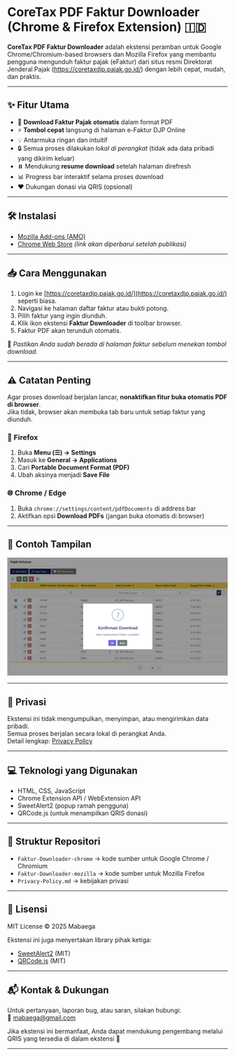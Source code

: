 # CoreTax PDF Faktur Downloader (Chrome & Firefox Extension) 🇮🇩

**CoreTax PDF Faktur Downloader** adalah ekstensi peramban untuk Google Chrome/Chromium-based browsers dan Mozilla Firefox yang membantu pengguna mengunduh faktur pajak (eFaktur) dari situs resmi Direktorat Jenderal Pajak (https://coretaxdjp.pajak.go.id/) dengan lebih cepat, mudah, dan praktis.

---

## ✨ Fitur Utama

- 🧾 **Download Faktur Pajak otomatis** dalam format PDF
- ⚡ **Tombol cepat** langsung di halaman e-Faktur DJP Online
- 💡 Antarmuka ringan dan intuitif
- 🔒 Semua proses dilakukan *lokal di perangkat* (tidak ada data pribadi yang dikirim keluar)
- ⏸️ Mendukung **resume download** setelah halaman direfresh
- 📊 Progress bar interaktif selama proses download
- ❤️ Dukungan donasi via QRIS (opsional)

---

## 🛠️ Instalasi

- [Mozilla Add-ons (AMO)](https://addons.mozilla.org/addon/free-coretax-faktur-downloader/)  
- [Chrome Web Store](#) *(link akan diperbarui setelah publikasi)*

---

## 📥 Cara Menggunakan

1. Login ke [https://coretaxdjp.pajak.go.id/](https://coretaxdjp.pajak.go.id/) seperti biasa.
2. Navigasi ke halaman daftar faktur atau bukti potong.
3. Pilih faktur yang ingin diunduh.
4. Klik ikon ekstensi **Faktur Downloader** di toolbar browser.
5. Faktur PDF akan terunduh otomatis.

📌 *Pastikan Anda sudah berada di halaman faktur sebelum menekan tombol download.*

---

## ⚠️ Catatan Penting

Agar proses download berjalan lancar, **nonaktifkan fitur buka otomatis PDF di browser**.  
Jika tidak, browser akan membuka tab baru untuk setiap faktur yang diunduh.

### 🦊 Firefox
1. Buka **Menu (☰) → Settings**  
2. Masuk ke **General → Applications**  
3. Cari **Portable Document Format (PDF)**  
4. Ubah aksinya menjadi **Save File**  

### 🌐 Chrome / Edge
1. Buka `chrome://settings/content/pdfDocuments` di address bar  
2. Aktifkan opsi **Download PDFs** (jangan buka otomatis di browser)  

---

## 🧾 Contoh Tampilan

![screenshot](View01.png)

---

## 🔐 Privasi

Ekstensi ini tidak mengumpulkan, menyimpan, atau mengirimkan data pribadi.  
Semua proses berjalan secara lokal di perangkat Anda.  
Detail lengkap: [Privacy Policy](Privacy-Policy.md)

---

## 💻 Teknologi yang Digunakan

- HTML, CSS, JavaScript
- Chrome Extension API / WebExtension API
- SweetAlert2 (popup ramah pengguna)
- QRCode.js (untuk menampilkan QRIS donasi)

---

## 📂 Struktur Repositori

- `Faktur-Downloader-chrome` → kode sumber untuk Google Chrome / Chromium  
- `Faktur-Downloader-mozilla` → kode sumber untuk Mozilla Firefox  
- `Privacy-Policy.md` → kebijakan privasi  

---

## 🧾 Lisensi

MIT License © 2025 Mabaega  

Ekstensi ini juga menyertakan library pihak ketiga:  
- [SweetAlert2](https://sweetalert2.github.io/) (MIT)  
- [QRCode.js](https://github.com/davidshimjs/qrcodejs) (MIT)  

---

## 📬 Kontak & Dukungan

Untuk pertanyaan, laporan bug, atau saran, silakan hubungi:  
📧 [mabaega@gmail.com](mailto:mabaega@gmail.com)

Jika ekstensi ini bermanfaat, Anda dapat mendukung pengembang melalui QRIS yang tersedia di dalam ekstensi 🙏

---


